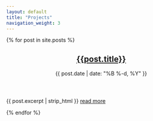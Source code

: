 ```yaml
---
layout: default
title: "Projects"
navigation_weight: 3
---
```


{% for post in site.posts %}
  <article role="article">
  <header>
    <h2><a href="{{site.github.url}}{{post.url}}" rel="bookmark" title="Permanent Link to {{site.github.url}}{{post.url}}">{{post.title}}</a></h2>
    <time itemprop="dateCreated" datetime="{{post.date}}">{{ post.date | date: "%B %-d, %Y" }}</time>
  </header>
  <p>{{ post.excerpt | strip_html }} <a href="{{site.baseurl}}{{ post.url }}" class="more" title="read more">read more</a></p>
  </article>
  {% endfor %}

